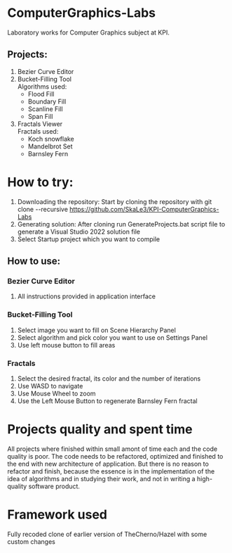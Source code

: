 # ComputerGraphics-Labs
Laboratory works for Computer Graphics subject at KPI.
## Projects:
1. Bezier Curve Editor
2. Bucket-Filling Tool <br>
  Algorithms used:
   - Flood Fill
   - Boundary Fill
   - Scanline Fill
   - Span Fill
3. Fractals Viewer <br>
   Fractals used:
   - Koch snowflake
   - Mandelbrot Set
   - Barnsley Fern

# How to try:
1. Downloading the repository:
Start by cloning the repository with git clone --recursive https://github.com/SkaLe3/KPI-ComputerGraphics-Labs
2. Generating solution:
After cloning run GenerateProjects.bat script file to generate a Visual Studio 2022 solution file
3. Select Startup project which you want to compile
## How to use:
### Bezier Curve Editor
1. All instructions provided in application interface
### Bucket-Filling Tool
1. Select image you want to fill on Scene Hierarchy Panel
2. Select algorithm and pick color you want to use on Settings Panel
3. Use left mouse button to fill areas
### Fractals
1. Select the desired fractal, its color and the number of iterations
2. Use WASD to navigate
3. Use Mouse Wheel to zoom
4. Use the Left Mouse Button to regenerate Barnsley Fern fractal

# Projects quality and spent time
All projects where finished within small amont of time each and the code quality is poor. The code needs to be refactored, optimized and finished to the end with new architecture of application. But there is no reason to refactor and finish, because the essence is in the implementation of the idea of algorithms and in studying their work, and not in writing a high-quality software product.
 
# Framework used
Fully recoded clone of earlier version of TheCherno/Hazel with some custom changes

